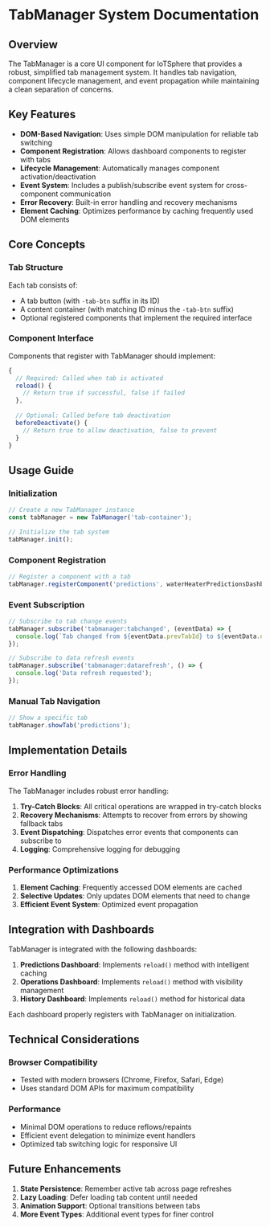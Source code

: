 # TabManager System Documentation

## Overview

The TabManager is a core UI component for IoTSphere that provides a robust, simplified tab management system. It handles tab navigation, component lifecycle management, and event propagation while maintaining a clean separation of concerns.

## Key Features

- **DOM-Based Navigation**: Uses simple DOM manipulation for reliable tab switching
- **Component Registration**: Allows dashboard components to register with tabs
- **Lifecycle Management**: Automatically manages component activation/deactivation
- **Event System**: Includes a publish/subscribe event system for cross-component communication
- **Error Recovery**: Built-in error handling and recovery mechanisms
- **Element Caching**: Optimizes performance by caching frequently used DOM elements

## Core Concepts

### Tab Structure

Each tab consists of:
- A tab button (with `-tab-btn` suffix in its ID)
- A content container (with matching ID minus the `-tab-btn` suffix)
- Optional registered components that implement the required interface

### Component Interface

Components that register with TabManager should implement:

```javascript
{
  // Required: Called when tab is activated
  reload() {
    // Return true if successful, false if failed
  },
  
  // Optional: Called before tab deactivation 
  beforeDeactivate() {
    // Return true to allow deactivation, false to prevent
  }
}
```

## Usage Guide

### Initialization

```javascript
// Create a new TabManager instance
const tabManager = new TabManager('tab-container');

// Initialize the tab system
tabManager.init();
```

### Component Registration

```javascript
// Register a component with a tab
tabManager.registerComponent('predictions', waterHeaterPredictionsDashboard, 'predictions-dashboard');
```

### Event Subscription

```javascript
// Subscribe to tab change events
tabManager.subscribe('tabmanager:tabchanged', (eventData) => {
  console.log(`Tab changed from ${eventData.prevTabId} to ${eventData.newTabId}`);
});

// Subscribe to data refresh events
tabManager.subscribe('tabmanager:datarefresh', () => {
  console.log('Data refresh requested');
});
```

### Manual Tab Navigation

```javascript
// Show a specific tab
tabManager.showTab('predictions');
```

## Implementation Details

### Error Handling

The TabManager includes robust error handling:

1. **Try-Catch Blocks**: All critical operations are wrapped in try-catch blocks
2. **Recovery Mechanisms**: Attempts to recover from errors by showing fallback tabs
3. **Event Dispatching**: Dispatches error events that components can subscribe to
4. **Logging**: Comprehensive logging for debugging

### Performance Optimizations

1. **Element Caching**: Frequently accessed DOM elements are cached
2. **Selective Updates**: Only updates DOM elements that need to change
3. **Efficient Event System**: Optimized event propagation

## Integration with Dashboards

TabManager is integrated with the following dashboards:

1. **Predictions Dashboard**: Implements `reload()` method with intelligent caching
2. **Operations Dashboard**: Implements `reload()` method with visibility management
3. **History Dashboard**: Implements `reload()` method for historical data

Each dashboard properly registers with TabManager on initialization.

## Technical Considerations

### Browser Compatibility

- Tested with modern browsers (Chrome, Firefox, Safari, Edge)
- Uses standard DOM APIs for maximum compatibility

### Performance

- Minimal DOM operations to reduce reflows/repaints
- Efficient event delegation to minimize event handlers
- Optimized tab switching logic for responsive UI

## Future Enhancements

1. **State Persistence**: Remember active tab across page refreshes
2. **Lazy Loading**: Defer loading tab content until needed
3. **Animation Support**: Optional transitions between tabs
4. **More Event Types**: Additional event types for finer control
